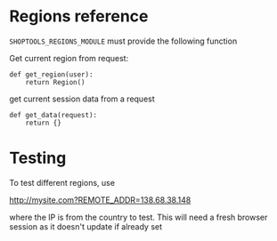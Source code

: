 Regions reference
===

`SHOPTOOLS_REGIONS_MODULE` must provide the following function

Get current region from request:

```
def get_region(user):
    return Region()
```

get current session data from a request

```
def get_data(request):
    return {}
```


Testing
===

To test different regions, use 

http://mysite.com?REMOTE_ADDR=138.68.38.148

where the IP is from the country to test. This will need a fresh browser session as it doesn't update if already set
